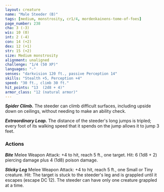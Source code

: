 ```yaml
---
layout: creature
name: "Male Steeder (B)"
tags: [medium, monstrosity, cr1/4, mordenkainens-tome-of-foes]
page_number: 238
cha: 3 (-3)
wis: 10 (0)
int: 2 (-4)
con: 14 (+2)
dex: 12 (+1)
str: 15 (+2)
size: Medium monstrosity
alignment: unaligned
challenge: "1/4 (50 XP)"
languages: "-"
senses: "darkvision 120 ft., passive Perception 14"
skills: "Stealth +5, Perception +4"
speed: "30 ft., climb 30 ft."
hit_points: "13  (2d8 + 4)"
armor_class: "12 (natural armor)"
---
```


***Spider Climb.*** The steeder can climb difficult surfaces, including upside down on ceilings, without needing to make an ability check.

***Extraordinary Leap.*** The distance of the steeder's long jumps is tripled; every foot of its walking speed that it spends on the jump allows it to jump 3 feet.

### Actions

***Bite*** Melee Weapon Attack: +4 to hit, reach 5 ft., one target. Hit: 6 (1d8 + 2) piercing damage plus 4 (1d8) poison damage.

***Sticky Leg*** Melee Weapon Attack: +4 to hit, reach 5 ft., one Small or Tiny creature. Hit: The target is stuck to the steeder's leg and is grappled until it escapes (escape DC 12). The steeder can have only one creature grappled at a time.